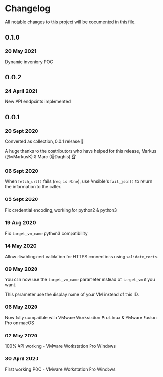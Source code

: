 # Changelog

All notable changes to this project will be documented in this file.

## 0.1.0
### 20 May 2021
Dynamic inventory POC

## 0.0.2
### 24 April 2021
New API endpoints implemented

## 0.0.1
### 20 Sept 2020
Converted as collection, 0.0.1 release :tada:

A huge thanks to the contributors who have helped for this release, Markus (@vMarkusK) & Marc (@Daghis) :trophy:
### 06 Sept 2020
When `fetch_url()` fails (`req is None`), use Ansible's `fail_json()` to return the information to the caller.
### 05 Sept 2020
Fix credential encoding, working for python2 & python3
### 19 Aug 2020
Fix `target_vm_name` python3 compatibility
### 14 May 2020
Allow disabling cert validation for HTTPS connections using ```validate_certs```.
### 09 May 2020
You can now use the `target_vm_name` parameter instead of `target_vm` if you want.

This parameter use the display name of your VM instead of this ID.
### 06 May 2020
Now fully compatible with VMware Workstation Pro Linux & VMware Fusion Pro on macOS
### 02 May 2020
100% API working - VMware Workstation Pro Windows
### 30 April 2020
First working POC - VMware Workstation Pro Windows